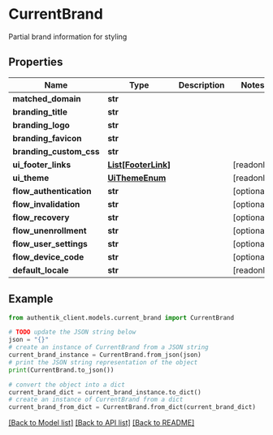 # CurrentBrand

Partial brand information for styling

## Properties

Name | Type | Description | Notes
------------ | ------------- | ------------- | -------------
**matched_domain** | **str** |  | 
**branding_title** | **str** |  | 
**branding_logo** | **str** |  | 
**branding_favicon** | **str** |  | 
**branding_custom_css** | **str** |  | 
**ui_footer_links** | [**List[FooterLink]**](FooterLink.md) |  | [readonly] 
**ui_theme** | [**UiThemeEnum**](UiThemeEnum.md) |  | [readonly] 
**flow_authentication** | **str** |  | [optional] 
**flow_invalidation** | **str** |  | [optional] 
**flow_recovery** | **str** |  | [optional] 
**flow_unenrollment** | **str** |  | [optional] 
**flow_user_settings** | **str** |  | [optional] 
**flow_device_code** | **str** |  | [optional] 
**default_locale** | **str** |  | [readonly] 

## Example

```python
from authentik_client.models.current_brand import CurrentBrand

# TODO update the JSON string below
json = "{}"
# create an instance of CurrentBrand from a JSON string
current_brand_instance = CurrentBrand.from_json(json)
# print the JSON string representation of the object
print(CurrentBrand.to_json())

# convert the object into a dict
current_brand_dict = current_brand_instance.to_dict()
# create an instance of CurrentBrand from a dict
current_brand_from_dict = CurrentBrand.from_dict(current_brand_dict)
```
[[Back to Model list]](../README.md#documentation-for-models) [[Back to API list]](../README.md#documentation-for-api-endpoints) [[Back to README]](../README.md)


